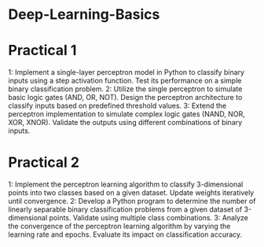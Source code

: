 # Deep-Learning-Basics
# Practical 1
1: Implement a single-layer perceptron model in Python to classify binary inputs using a step activation function. Test its performance on a simple binary classification problem.
2: Utilize the single perceptron to simulate basic logic gates (AND, OR, NOT). Design the perceptron architecture to classify inputs based on predefined threshold values.
3: Extend the perceptron implementation to simulate complex logic gates (NAND, NOR, XOR, XNOR). Validate the outputs using different combinations of binary inputs.

# Practical 2
1: Implement the perceptron learning algorithm to classify 3-dimensional points into two classes based on a given dataset. Update weights iteratively until convergence.
2: Develop a Python program to determine the number of linearly separable binary classification problems from a given dataset of 3-dimensional points. Validate using multiple class combinations.
3: Analyze the convergence of the perceptron learning algorithm by varying the learning rate and epochs. Evaluate its impact on classification accuracy.
